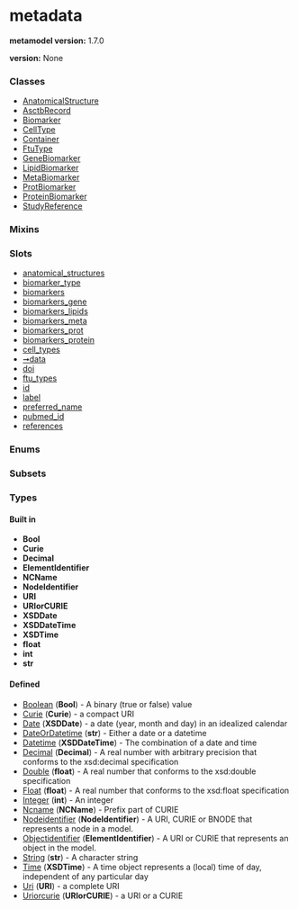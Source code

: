 
# metadata


**metamodel version:** 1.7.0

**version:** None





### Classes

 * [AnatomicalStructure](AnatomicalStructure.md)
 * [AsctbRecord](AsctbRecord.md)
 * [Biomarker](Biomarker.md)
 * [CellType](CellType.md)
 * [Container](Container.md)
 * [FtuType](FtuType.md)
 * [GeneBiomarker](GeneBiomarker.md)
 * [LipidBiomarker](LipidBiomarker.md)
 * [MetaBiomarker](MetaBiomarker.md)
 * [ProtBiomarker](ProtBiomarker.md)
 * [ProteinBiomarker](ProteinBiomarker.md)
 * [StudyReference](StudyReference.md)

### Mixins


### Slots

 * [anatomical_structures](anatomical_structures.md)
 * [biomarker_type](biomarker_type.md)
 * [biomarkers](biomarkers.md)
 * [biomarkers_gene](biomarkers_gene.md)
 * [biomarkers_lipids](biomarkers_lipids.md)
 * [biomarkers_meta](biomarkers_meta.md)
 * [biomarkers_prot](biomarkers_prot.md)
 * [biomarkers_protein](biomarkers_protein.md)
 * [cell_types](cell_types.md)
 * [➞data](container__data.md)
 * [doi](doi.md)
 * [ftu_types](ftu_types.md)
 * [id](id.md)
 * [label](label.md)
 * [preferred_name](preferred_name.md)
 * [pubmed_id](pubmed_id.md)
 * [references](references.md)

### Enums


### Subsets


### Types


#### Built in

 * **Bool**
 * **Curie**
 * **Decimal**
 * **ElementIdentifier**
 * **NCName**
 * **NodeIdentifier**
 * **URI**
 * **URIorCURIE**
 * **XSDDate**
 * **XSDDateTime**
 * **XSDTime**
 * **float**
 * **int**
 * **str**

#### Defined

 * [Boolean](types/Boolean.md)  (**Bool**)  - A binary (true or false) value
 * [Curie](types/Curie.md)  (**Curie**)  - a compact URI
 * [Date](types/Date.md)  (**XSDDate**)  - a date (year, month and day) in an idealized calendar
 * [DateOrDatetime](types/DateOrDatetime.md)  (**str**)  - Either a date or a datetime
 * [Datetime](types/Datetime.md)  (**XSDDateTime**)  - The combination of a date and time
 * [Decimal](types/Decimal.md)  (**Decimal**)  - A real number with arbitrary precision that conforms to the xsd:decimal specification
 * [Double](types/Double.md)  (**float**)  - A real number that conforms to the xsd:double specification
 * [Float](types/Float.md)  (**float**)  - A real number that conforms to the xsd:float specification
 * [Integer](types/Integer.md)  (**int**)  - An integer
 * [Ncname](types/Ncname.md)  (**NCName**)  - Prefix part of CURIE
 * [Nodeidentifier](types/Nodeidentifier.md)  (**NodeIdentifier**)  - A URI, CURIE or BNODE that represents a node in a model.
 * [Objectidentifier](types/Objectidentifier.md)  (**ElementIdentifier**)  - A URI or CURIE that represents an object in the model.
 * [String](types/String.md)  (**str**)  - A character string
 * [Time](types/Time.md)  (**XSDTime**)  - A time object represents a (local) time of day, independent of any particular day
 * [Uri](types/Uri.md)  (**URI**)  - a complete URI
 * [Uriorcurie](types/Uriorcurie.md)  (**URIorCURIE**)  - a URI or a CURIE
